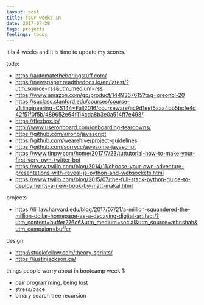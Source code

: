 ```yaml
---
layout: post
title: four weeks in
date: 2017-07-28
tags: projects
feelings: todos
---
```


it is 4 weeks and it is time to update my scores.

todo:
- https://automatetheboringstuff.com/
- https://newspaper.readthedocs.io/en/latest/?utm_source=rss&utm_medium=rss
- https://www.amazon.com/gp/product/1449367615?tag=oreonbl-20
- https://suclass.stanford.edu/courses/course-v1:Engineering+CS144+Fall2016/courseware/ac9d1eef5aaa4bb5bcfe4d42f51f0f5b/489652e64f114cda8b3e0a514ff7e498/
- https://flexbox.io/
- http://www.useronboard.com/onboarding-teardowns/
- https://github.com/airbnb/javascript
- https://github.com/wearehive/project-guidelines
- https://github.com/sorrycc/awesome-javascript
- https://www.tinpw.com/home/2017/7/23/tuttutorial-how-to-make-your-first-very-own-twitter-bot
- https://www.twilio.com/blog/2014/11/choose-your-own-adventure-presentations-with-reveal-js-python-and-websockets.html
- https://www.twilio.com/blog/2015/07/the-full-stack-python-guide-to-deployments-a-new-book-by-matt-makai.html

projects
- https://lil.law.harvard.edu/blog/2017/07/21/a-million-squandered-the-million-dollar-homepage-as-a-decaying-digital-artifact/?utm_content=buffer276c6&utm_medium=social&utm_source=athnshah&utm_campaign=buffer

design
- http://studiofellow.com/theory-sprints/
- https://justinjackson.ca/

things people worry about in bootcamp week 1:

- pair programming, being lost
- stress/pace
- binary search tree recursion
